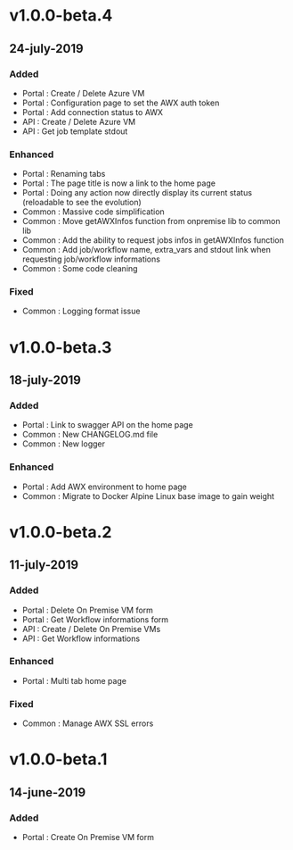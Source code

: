 # v1.0.0-beta.4
## 24-july-2019
### Added
- Portal : Create / Delete Azure VM
- Portal : Configuration page to set the AWX auth token
- Portal : Add connection status to AWX
- API : Create / Delete Azure VM
- API : Get job template stdout
### Enhanced
- Portal : Renaming tabs
- Portal : The page title is now a link to the home page
- Portal : Doing any action now directly display its current status (reloadable to see the evolution)
- Common : Massive code simplification
- Common : Move getAWXInfos function from onpremise lib to common lib
- Common : Add the ability to request jobs infos in getAWXInfos function
- Common : Add job/workflow name, extra_vars and stdout link when requesting job/workflow informations
- Common : Some code cleaning
### Fixed
- Common : Logging format issue

# v1.0.0-beta.3
## 18-july-2019
### Added
- Portal : Link to swagger API on the home page
- Common : New CHANGELOG.md file
- Common : New logger
### Enhanced
- Portal : Add AWX environment to home page
- Common : Migrate to Docker Alpine Linux base image to gain weight

# v1.0.0-beta.2
## 11-july-2019
### Added
- Portal : Delete On Premise VM form
- Portal : Get Workflow informations form
- API : Create / Delete On Premise VMs
- API : Get Workflow informations
### Enhanced
- Portal : Multi tab home page
### Fixed
- Common : Manage AWX SSL errors

# v1.0.0-beta.1
## 14-june-2019
### Added
- Portal : Create On Premise VM form











